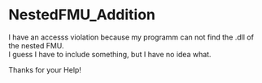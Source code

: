 # NestedFMU_Addition

I have an accesss violation because my programm can not find the .dll of the nested FMU. <br>
I guess I have to include something, but I have no idea what. <br>

Thanks for your Help! <br>
